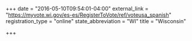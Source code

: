 +++
date = "2016-05-10T09:54:01-04:00"
external_link = "https://myvote.wi.gov/es-es/RegisterToVote/ref/voteusa_spanish"
registration_type = "online"
state_abbreviation = "WI"
title = "Wisconsin"

+++
